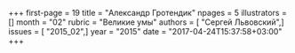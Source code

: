 +++
first-page = 19
title = "Александр Гротендик"
npages = 5
illustrators = []
month = "02"
rubric = "Великие умы"
authors = [ "Сергей Львовский",]
issues = [ "2015_02",]
year = "2015"
date = "2017-04-24T15:37:58+03:00"
+++
